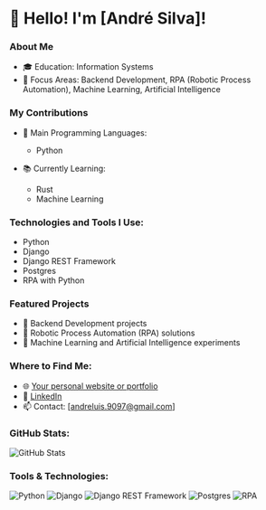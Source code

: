 # 👋 Hello! I'm [André Silva]!

### About Me
- 🎓 Education: Information Systems
- 💼 Focus Areas: Backend Development, RPA (Robotic Process Automation), Machine Learning, Artificial Intelligence

### My Contributions
- 🌟 Main Programming Languages:
  - Python
  
- 📚 Currently Learning:
  - Rust
  - Machine Learning

### Technologies and Tools I Use:
- Python
- Django
- Django REST Framework
- Postgres
- RPA with Python

### Featured Projects
- 🚀 Backend Development projects
- 🤖 Robotic Process Automation (RPA) solutions
- 🧠 Machine Learning and Artificial Intelligence experiments

### Where to Find Me:
- 🌐 [Your personal website or portfolio](...)
- 💼 [LinkedIn]([https://linkedin.com/in/your-profile](https://www.linkedin.com/in/andre-luis-silva-souza/))
- 📫 Contact: [andreluis.9097@gmail.com]

### GitHub Stats:
![GitHub Stats](https://github-readme-stats.vercel.app/api?username=your-username&show_icons=true&theme=radical)

### Tools & Technologies:
![Python](https://img.shields.io/badge/-Python-blue?style=for-the-badge&logo=Python)
![Django](https://img.shields.io/badge/-Django-green?style=for-the-badge&logo=Django)
![Django REST Framework](https://img.shields.io/badge/-Django%20REST%20Framework-red?style=for-the-badge&logo=django)
![Postgres](https://img.shields.io/badge/-Postgres-blue?style=for-the-badge&logo=PostgreSQL)
![RPA](https://img.shields.io/badge/-RPA-orange?style=for-the-badge&logo=python)
